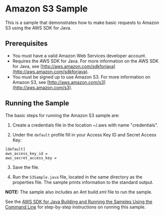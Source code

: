 # Amazon S3 Sample

This is a sample that demonstrates how to make basic requests to Amazon S3 using the AWS SDK for Java.

## Prerequisites

*   You must have a valid Amazon Web Services developer account.
*   Requires the AWS SDK for Java. For more information on the AWS SDK for Java, see [http://aws.amazon.com/sdkforjava](http://aws.amazon.com/sdkforjava).
*   You must be signed up to use Amazon S3. For more information on Amazon S3, see [http://aws.amazon.com/s3](http://aws.amazon.com/s3).

## Running the Sample

The basic steps for running the Amazon S3 sample are:

1.  Create a credentials file in the location ~/.aws with name "credentials".

2.  Under the `default` profile fill in your Access Key ID and Secret Access Key:

  ```
  [default]
  aws_access_key_id =
  aws_secret_access_key =
  ```

3.  Save the file.

4.  Run the `S3Sample.java` file, located in the same directory as the properties file. The sample prints information to the standard output.

**NOTE:** The sample also includes an Ant build.xml file to run the sample.

See the [AWS SDK for Java Building and Running the Samples Using the Command Line](https://docs.aws.amazon.com/sdk-for-java/v1/developer-guide/java-dg-samples.html) for step-by-step instructions on running this sample.

